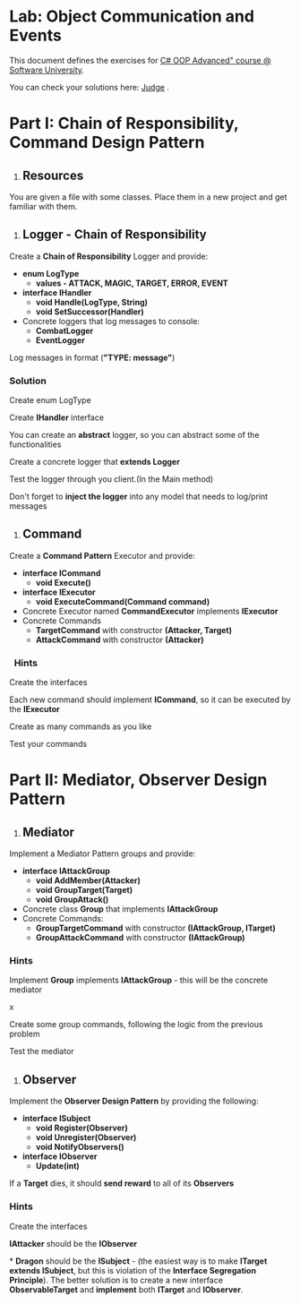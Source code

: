 ﻿
# **Lab: Object Communication and Events**
This document defines the exercises for [C# OOP Advanced" course @ Software University](https://softuni.bg/courses/csharp-oop-advanced-high-quality-code).

You can check your solutions here: [Judge](https://judge.softuni.bg/Contests/982/Object-Communication-and-Events-Lab) .

# **Part I: Chain of Responsibility, Command Design Pattern**
1. ## **Resources**
You are given a file with some classes. Place them in a new project and get familiar with them. 


1. ## **Logger - Chain of Responsibility**	
Create a **Chain of Responsibility** Logger and provide:

- **enum LogType** 
  - **values - ATTACK, MAGIC, TARGET, ERROR, EVENT**
- **interface IHandler**
  - **void Handle(LogType, String)**
  - **void SetSuccessor(Handler)**
- Concrete loggers that log messages to console:
  - **CombatLogger**
  - **EventLogger**

Log messages in format (**"TYPE: message"**)
### **Solution**
Create enum LogType



Create **IHandler** interface

You can create an **abstract** logger, so you can abstract some of the functionalities

Create a concrete logger that **extends Logger**

Test the logger through you client.(In the Main method)

Don't forget to **inject the logger** into any model that needs to log/print messages
1. ## **Command**
Create a **Command Pattern** Executor and provide:

- **interface ICommand**
  - **void Execute()**
- **interface IExecutor**
  - **void ExecuteCommand(Command command)**
- Concrete Executor named **CommandExecutor** implements **IExecutor**
- Concrete Commands
  - **TargetCommand** with constructor **(Attacker, Target)**
  - **AttackCommand** with constructor **(Attacker)**
### ` `**Hints**
Create the interfaces

Each new command should implement **ICommand**, so it can be executed by the **IExecutor**

Create as many commands as you like

Test your commands



# **Part II: Mediator, Observer Design Pattern**
1. ## **Mediator**
Implement a Mediator Pattern groups and provide:

- **interface IAttackGroup**
  - **void AddMember(Attacker)**
  - **void GroupTarget(Target)**
  - **void GroupAttack()**
- Concrete class **Group** that implements **IAttackGroup**
- Concrete Commands:
  - **GroupTargetCommand** with constructor **(IAttackGroup, ITarget)**
  - **GroupAttackCommand** with constructor **(IAttackGroup)**
### **Hints**
Implement **Group** implements **IAttackGroup** - this will be the concrete mediator

x	

Create some group commands, following the logic from the previous problem

Test the mediator


1. ## **Observer**
Implement the **Observer Design Pattern** by providing the following: 

- **interface ISubject**
  - **void Register(Observer)**
  - **void Unregister(Observer)**
  - **void NotifyObservers()**
- **interface IObserver**
  - **Update(int)**

If a **Target** dies, it should **send reward** to all of its **Observers** 
### **Hints**
Create the interfaces

**IAttacker** should be the **IObserver**

\* **Dragon** should be the **ISubject** - (the easiest way is to make **ITarget extends ISubject**, but this is violation of the **Interface Segregation Principle**). The better solution is to create a new interface **ObservableTarget** and **implement** both **ITarget** and **IObserver**.



